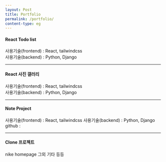 ```yaml
---
layout: Post
title: Portfolio
permalink: /portfolio/
content-type: eg
---
```


#### React Todo list
사용기술(frontend) : React, tailwindcss   
사용기술(backend) : Python, Django   

--------------------------------
#### React 사진 갤러리
사용기술(frontend) : React, tailwindcss   
사용기술(backend) : Python, Django   

--------------------------------
#### Note Project
사용기술(frontend) : React, tailwindcss
사용기술(backend) : Python, Django
github : 

--------------------------------
#### Clone 프로젝트
nike homepage 그외 기타 등등

